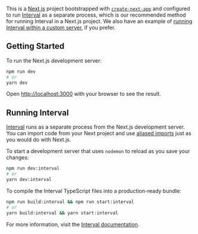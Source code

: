 This is a [Next.js](https://nextjs.org/) project bootstrapped with [`create-next-app`](https://github.com/vercel/next.js/tree/canary/packages/create-next-app) and configured to run [Interval](https://intervalkit.com) as a separate process, which is our recommended method for running Interval in a Next.js project. We also have an example of [running Interval within a custom server](https://github.com/interval/interval-nextjs-custom-server), if you prefer.

## Getting Started

To run the Next.js development server:

```bash
npm run dev
# or
yarn dev
```

Open [http://localhost:3000](http://localhost:3000) with your browser to see the result.

## Running Interval

[Interval](https://intervalkit.com) runs as a separate process from the Next.js development server. You can import code from your Next project and use [aliased imports](https://nextjs.org/docs/advanced-features/module-path-aliases) just as you would do with Next.js.

To start a development server that uses `nodemon` to reload as you save your changes:

```bash
npm run dev:interval
# or
yarn dev:interval
```

To compile the Interval TypeScript files into a production-ready bundle:

```bash
npm run build:interval && npm run start:interval
# or
yarn build:interval && yarn start:interval
```

For more information, visit the [Interval documentation](https://intervalkit.com/dashboard/develop/docs).
